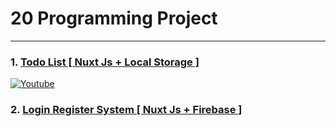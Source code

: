 # 20 Programming Project
<hr />

### 1. [ Todo List [ Nuxt Js + Local Storage ]](1-todo-list#todo-list)
[![Youtube](https://img.shields.io/badge/Youtube-FF2D20?style=for-the-badge&logo=Youtube&logoColor=white)](http://www.youtube.com/watch?v=FaOy5UQc0tQ)

### 2. [ Login Register System [ Nuxt Js + Firebase ]](2-login-register#login-register-system)
